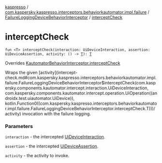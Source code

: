 [kaspresso](../../index.md) / [com.kaspersky.kaspresso.interceptors.behaviorkautomator.impl.failure](../index.md) / [FailureLoggingDeviceBehaviorInterceptor](index.md) / [interceptCheck](./intercept-check.md)

# interceptCheck

`fun <T> interceptCheck(interaction: UiDeviceInteraction, assertion: UiDeviceAssertion, activity: () -> `[`T`](intercept-check.md#T)`): `[`T`](intercept-check.md#T)

Overrides [KautomatorBehaviorInterceptor.interceptCheck](../../com.kaspersky.kaspresso.interceptors.behaviorkautomator/-kautomator-behavior-interceptor/intercept-check.md)

Wraps the given [activity](intercept-check.md#com.kaspersky.kaspresso.interceptors.behaviorkautomator.impl.failure.FailureLoggingDeviceBehaviorInterceptor$interceptCheck(com.kaspersky.components.kautomator.intercept.interaction.UiDeviceInteraction, com.kaspersky.components.kautomator.intercept.operation.UiOperation((androidx.test.uiautomator.UiDevice)), kotlin.Function0((com.kaspersky.kaspresso.interceptors.behaviorkautomator.impl.failure.FailureLoggingDeviceBehaviorInterceptor.interceptCheck.T)))/activity) invocation with the failure logging.

### Parameters

`interaction` - the intercepted [UiDeviceInteraction](#).

`assertion` - the intercepted [UiDeviceAssertion](#).

`activity` - the activity to invoke.